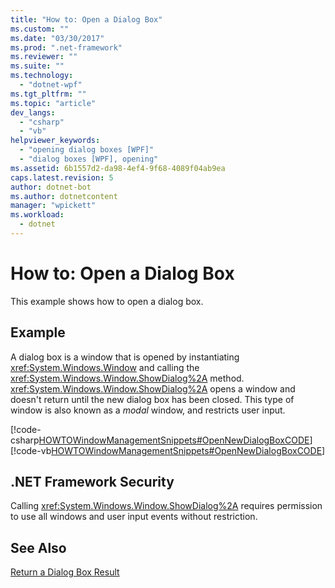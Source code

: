 ```yaml
---
title: "How to: Open a Dialog Box"
ms.custom: ""
ms.date: "03/30/2017"
ms.prod: ".net-framework"
ms.reviewer: ""
ms.suite: ""
ms.technology: 
  - "dotnet-wpf"
ms.tgt_pltfrm: ""
ms.topic: "article"
dev_langs: 
  - "csharp"
  - "vb"
helpviewer_keywords: 
  - "opening dialog boxes [WPF]"
  - "dialog boxes [WPF], opening"
ms.assetid: 6b1557d2-da98-4ef4-9f68-4089f04ab9ea
caps.latest.revision: 5
author: dotnet-bot
ms.author: dotnetcontent
manager: "wpickett"
ms.workload: 
  - dotnet
---
```

# How to: Open a Dialog Box
This example shows how to open a dialog box.  
  
## Example  
 A dialog box is a window that is opened by instantiating <xref:System.Windows.Window> and calling the <xref:System.Windows.Window.ShowDialog%2A> method. <xref:System.Windows.Window.ShowDialog%2A> opens a window and doesn't return until the new dialog box has been closed. This type of window is also known as a *modal* window, and restricts user input.  
  
 [!code-csharp[HOWTOWindowManagementSnippets#OpenNewDialogBoxCODE](../../../../samples/snippets/csharp/VS_Snippets_Wpf/HOWTOWindowManagementSnippets/CSharp/MainWindow.xaml.cs#opennewdialogboxcode)]
 [!code-vb[HOWTOWindowManagementSnippets#OpenNewDialogBoxCODE](../../../../samples/snippets/visualbasic/VS_Snippets_Wpf/HOWTOWindowManagementSnippets/visualbasic/mainwindow.xaml.vb#opennewdialogboxcode)]  
  
## .NET Framework Security  
 Calling <xref:System.Windows.Window.ShowDialog%2A> requires permission to use all windows and user input events without restriction.  
  
## See Also  
 [Return a Dialog Box Result](../../../../docs/framework/wpf/app-development/how-to-return-a-dialog-box-result.md)
